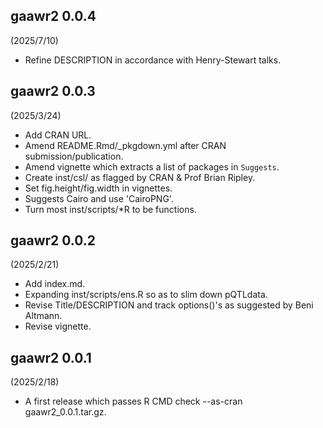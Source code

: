 ## gaawr2 0.0.4

(2025/7/10)

* Refine DESCRIPTION in accordance with Henry-Stewart talks.

## gaawr2 0.0.3

(2025/3/24)

* Add CRAN URL.
* Amend README.Rmd/_pkgdown.yml after CRAN submission/publication.
* Amend vignette which extracts a list of packages in `Suggests`.
* Create inst/csl/ as flagged by CRAN & Prof Brian Ripley.
* Set fig.height/fig.width in vignettes.
* Suggests Cairo and use 'CairoPNG'.
* Turn most inst/scripts/*R to be functions.

## gaawr2 0.0.2

(2025/2/21)

* Add index.md.
* Expanding inst/scripts/ens.R so as to slim down pQTLdata.
* Revise Title/DESCRIPTION and track options()'s as suggested by Beni Altmann.
* Revise vignette.

## gaawr2 0.0.1

(2025/2/18)

* A first release which passes R CMD check --as-cran gaawr2_0.0.1.tar.gz.
